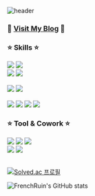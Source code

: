 

![header](https://capsule-render.vercel.app/api?type=transparent&fontColor=703ee5&text=Lee+Jae+Chan&height=150&fontSize=60&desc=Developer&descAlignY=75&descAlign=60)



### 👀 [Visit My Blog](https://velog.io/@french_ruin) 👀 

### :star: Skills :star: 
<div>
  

<img src="https://img.shields.io/badge/Java-2C2255?style=flat&logo=eclipseide&logoColor=white"/> 
<img src="https://img.shields.io/badge/Spring-6DB33F?style=flat&logo=Spring&logoColor=white"/> 
<br>
<img src="https://img.shields.io/badge/Python-3776AB?style=flat&logo=Python&logoColor=white"/> 
<img src="https://img.shields.io/badge/FastAPI-009688?style=flat&logo=FastAPI&logoColor=white"/> 
<br>
<br>
<img src="https://img.shields.io/badge/Oracle SQL-F80000?style=flat&logo=oracle&logoColor=white"/>
<img src="https://img.shields.io/badge/MySQL-4479A1?style=flat&logo=MySQL&logoColor=white"/>
<br>
<br>
<img src="https://img.shields.io/badge/HTML5-E34F26?style=flat&logo=HTML5&logoColor=white"/> 
<img src="https://img.shields.io/badge/CSS3-1572B6?style=flat&logo=CSS3&logoColor=white"/> 
<img src="https://img.shields.io/badge/JS-F7DF1E?style=flat&logo=JavaScript&logoColor=black"/> 
<img src="https://img.shields.io/badge/JQUERY-0769AD?style=flat&logo=jQuery&logoColor=whithe"/> 
<br>


### :star: Tool & Cowork :star:
<img src="https://img.shields.io/badge/Intelli J-000000?style=flat&logo=IntelliJ IDEA&logoColor=white"/>
<img src="https://img.shields.io/badge/PyCharm-000000?style=flat&logo=PyCharm&logoColor=white"/>
<img src="https://img.shields.io/badge/VSCODE-007ACC?style=flat&logo=Visual Studio Code&logoColor=white"/> 
<br>
<img src="https://img.shields.io/badge/Git-F05032?style=flat&logo=Git&logoColor=white"/>
<img src="https://img.shields.io/badge/Slack-4A154B?style=flat&logo=Slack&logoColor=white"/>
<br>
<br>
</div>

[![Solved.ac
프로필](http://mazassumnida.wtf/api/v2/generate_badge?boj=toxic023)](https://solved.ac/toxic023)

![FrenchRuin's GitHub stats](https://github-readme-stats.vercel.app/api?username=FrenchRuin&show_icons=true&theme=apprentice)










